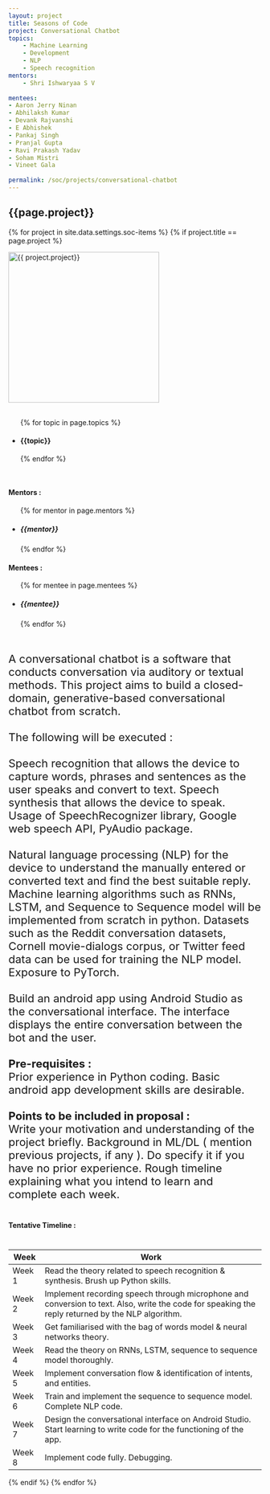 ```yaml
---
layout: project
title: Seasons of Code
project: Conversational Chatbot
topics:
    - Machine Learning
    - Development
    - NLP
    - Speech recognition
mentors:
    - Shri Ishwaryaa S V
    
mentees:
- Aaron Jerry Ninan
- Abhilaksh Kumar
- Devank Rajvanshi
- E Abhishek
- Pankaj Singh
- Pranjal Gupta
- Ravi Prakash Yadav
- Soham Mistri
- Vineet Gala  
    
permalink: /soc/projects/conversational-chatbot
---
```


<h2 class="display1 m-3 p-3 text-center">{{page.project}}</h2>

{% for project in site.data.settings.soc-items %}
{% if project.title == page.project %}
<div>
    <img src="{{ site.baseurl }}/{{ project.image }}"  width = "300" height="300" alt="{{ project.project}}" class="border rounded img-soc">
</div>
<div>
    <br>
    <ul>
        {% for topic in page.topics %}
        <li><h4 class="text-primary text-center">{{topic}}</h4></li>
        {% endfor %}
    </ul>
    <br>
    <h4 class="display3  ">Mentors :</h4> 
    <ul>
        {% for mentor in page.mentors %}
        <li><h5 class=" ">{{mentor}}</h5></li>
        {% endfor %}
    </ul>
    <h4 class="display3  ">Mentees :</h4> 
    <ul>
        {% for mentee in page.mentees %}
        <li><h5 class="">{{mentee}}</h5></li>
        {% endfor %}
    </ul>
</div>
<div>
    <p class="display3" style = "font-size:22px;" >
        <br>
        A conversational chatbot is a software that conducts conversation via auditory or textual methods. This project aims to build a closed-domain, generative-based conversational chatbot from scratch.
        <br><br>
The following will be executed :
<br><br>
    Speech recognition that allows the device to capture words, phrases and sentences as the user speaks and convert to text. Speech synthesis that allows the device to speak. Usage of SpeechRecognizer library, Google web speech API, PyAudio package.
<br><br>
    Natural language processing (NLP) for the device to understand the manually entered or converted text and find the best suitable reply. Machine learning algorithms such as RNNs, LSTM, and Sequence to Sequence model will be implemented from scratch in python. Datasets such as the Reddit conversation datasets, Cornell movie-dialogs corpus, or Twitter feed data can be used for training the NLP model. Exposure to PyTorch.
<br><br>
    Build an android app using Android Studio as the conversational interface. The interface displays the entire conversation between the bot and the user.
<br><br>
<b>Pre-requisites :</b>
<br>
Prior experience in Python coding. Basic android app development skills are desirable.
<br><br>
<b>Points to be included in proposal :</b>
<br>
Write your motivation and understanding of the project briefly. Background in ML/DL ( mention previous projects, if any ). Do specify it if you have no prior experience. Rough timeline explaining what you intend to learn and complete each week.
    </p>
</div>
<div>
    <h4 class="display3" style="margin:40px 0px 40px 0px;">Tentative Timeline :</h4>
    <table class="table table-striped">
    <thead>
        <tr>
        <th>Week</th>
        <th>Work</th>
        </tr>
    </thead>
    <tbody>
    <tr>
      <td  >Week 1</td>
      <td>Read the theory related to speech recognition &amp; synthesis. Brush up Python skills.</td>
    </tr>
    <tr>
      <td>Week 2</td>
      <td>Implement recording speech through microphone and conversion to text. Also, write the code for speaking the reply returned by the NLP algorithm.</td>
    </tr>
    <tr>
      <td>Week 3</td>
      <td>Get familiarised with the bag of words model &amp; neural networks theory.</td>
    </tr>
    <tr>
      <td>Week 4</td>
      <td>Read the theory on RNNs, LSTM, sequence to sequence model thoroughly.</td>
    </tr>
    <tr>
      <td>Week 5</td>
      <td>Implement conversation flow &amp; identification of intents, and entities.</td>
    </tr>
    <tr>
      <td>Week 6</td>
      <td>Train and implement the sequence to sequence model. Complete NLP code.</td>
    </tr>
    <tr>
      <td>Week 7</td>
      <td>Design the conversational interface on Android Studio. Start learning to write code for the functioning of the app.</td>
    </tr>
    <tr>
      <td>Week 8</td>
      <td>Implement code fully. Debugging.</td>
    </tr>
    </tbody>
    </table>
</div>
{% endif %}
{% endfor %}
